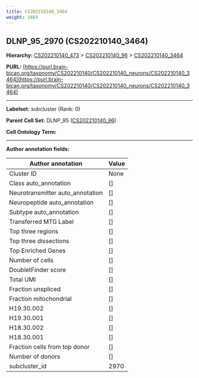 ```yaml
---
title: CS202210140_3464
weight: 3464
---
```

## DLNP_95_2970 (CS202210140_3464)
<b>Hierarchy: </b>
[CS202210140_473](../CS202210140_473) >
[CS202210140_96](../CS202210140_96) >
[CS202210140_3464](../CS202210140_3464)

**PURL:** [https://purl.brain-bican.org/taxonomy/CS202210140/CS202210140_neurons/CS202210140_3464](https://purl.brain-bican.org/taxonomy/CS202210140/CS202210140_neurons/CS202210140_3464)

---


**Labelset:** subcluster (Rank: 0)

**Parent Cell Set:** DLNP_95 ([CS202210140_96](../CS202210140_96))



**Cell Ontology Term:** 

[MARKER GENES.]: #


---

[TRANSFERRED ANNOTATIONS.]: #


[AUTHOR ANNOTATION FIELDS.]: #


**Author annotation fields:**

| Author annotation | Value |
|-------------------|-------|
|Cluster ID|None|
|Class auto_annotation|[]|
|Neurotransmitter auto_annotation|[]|
|Neuropeptide auto_annotation|[]|
|Subtype auto_annotation|[]|
|Transferred MTG Label|[]|
|Top three regions|[]|
|Top three dissections|[]|
|Top Enriched Genes|[]|
|Number of cells|[]|
|DoubletFinder score|[]|
|Total UMI|[]|
|Fraction unspliced|[]|
|Fraction mitochondrial|[]|
|H19.30.002|[]|
|H19.30.001|[]|
|H18.30.002|[]|
|H18.30.001|[]|
|Fraction cells from top donor|[]|
|Number of donors|[]|
|subcluster_id|2970|
